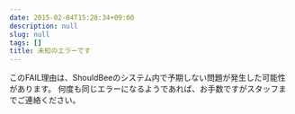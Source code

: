 ```yaml
---
date: 2015-02-04T15:28:34+09:00
description: null
slug: null
tags: []
title: 未知のエラーです
---
```


このFAIL理由は、ShouldBeeのシステム内で予期しない問題が発生した可能性があります。
何度も同じエラーになるようであれば、お手数ですがスタッフまでご連絡ください。
